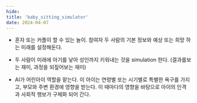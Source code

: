 ```yaml
---
hide:
title: 'baby_sitting_simulator'
date: 2024-04-07
---
```


- 혼자 또는 커플이 할 수 있는 놀이. 참여자 두 사람의 기본 정보와 예상 또는 희망 하는 미래를 설정해둔다.

- 두 사람이 미래에 아기를 낳아 성인까지 키워내는 것을 simulation 한다. (결과를보 는 재미, 과정을 되짚어보는
  재미)

- AI가 어린아이 역할을 맡는다. 이 아이는 연령별 또는 시기별로 특별한 욕구를 가지 고, 부모와 주변 환경에
  영향을 받는다. 이 때마다의 영향을 바탕으로 아이의 인격 과 사회적 행보가 구체화 되어 간다.
